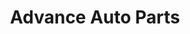 ---
title: "Advance Auto Parts"
url: /frederick/advance-auto-parts-crestwood-boulevard/
shop: Autoteile
---